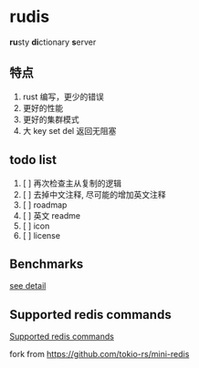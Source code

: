 # rudis

**ru**sty **di**ctionary **s**erver

## 特点

1. rust 编写，更少的错误
1. 更好的性能
1. 更好的集群模式
1. 大 key set del 返回无阻塞

## todo list

1. [ ] 再次检查主从复制的逻辑
1. [ ] 去掉中文注释, 尽可能的增加英文注释
1. [ ] roadmap
1. [ ] 英文 readme
1. [ ] icon
1. [ ] license

## Benchmarks

[see detail](./docs/benchmark.md)

## Supported redis commands

[Supported redis commands](./docs/supported_redis_cmds.md)

fork from <https://github.com/tokio-rs/mini-redis>
